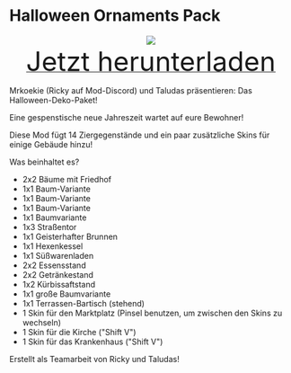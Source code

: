 # Halloween Ornaments Pack

<div align=center><img src="_media/Anno1800/mod_banners/smallmodscollection/banner11.png"/></div>

<div align=center><a href="https://g-4169.modapi.io/v1/games/4169/mods/3227364/files/4129227/download"> <font size="40">Jetzt herunterladen</font></a></div>

Mrkoekie (Ricky auf Mod-Discord) und Taludas präsentieren: Das Halloween-Deko-Paket!

Eine gespenstische neue Jahreszeit wartet auf eure Bewohner!

Diese Mod fügt 14 Ziergegenstände und ein paar zusätzliche Skins für einige Gebäude hinzu!

Was beinhaltet es?
- 2x2 Bäume mit Friedhof
- 1x1 Baum-Variante
- 1x1 Baum-Variante
- 1x1 Baum-Variante
- 1x1 Baumvariante
- 1x3 Straßentor
- 1x1 Geisterhafter Brunnen
- 1x1 Hexenkessel
- 1x1 Süßwarenladen
- 2x2 Essensstand
- 2x2 Getränkestand
- 1x2 Kürbissaftstand
- 1x1 große Baumvariante
- 1x1 Terrassen-Bartisch (stehend)
- 1 Skin für den Marktplatz (Pinsel benutzen, um zwischen den Skins zu wechseln)
- 1 Skin für die Kirche ("Shift V")
- 1 Skin für das Krankenhaus ("Shift V")

Erstellt als Teamarbeit von Ricky und Taludas!